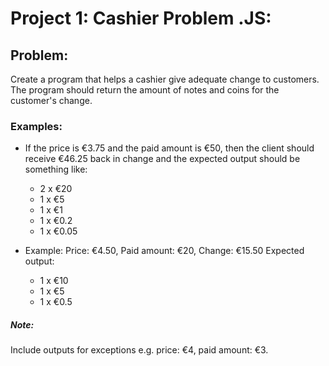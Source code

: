 # Project 1: Cashier Problem .JS:

## Problem:
 Create a program that helps a cashier give adequate change to customers.
 The program should return the amount of notes and coins for the customer's change.
 
 ### Examples:
 
- If the price is €3.75 and the paid amount is €50, then the client should receive €46.25 back in change and the expected output should be something like:

  - 2 x €20
  - 1 x €5
  - 1 x €1
  - 1 x €0.2
  - 1 x €0.05

- Example: Price: €4.50, Paid amount: €20, Change: €15.50
     Expected output:

   - 1 x €10
   - 1 x €5
   - 1 x €0.5

##### Note:
Include outputs for exceptions e.g. price: €4, paid amount: €3.
